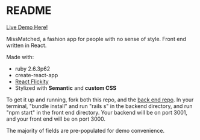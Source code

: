 # README
[Live Demo Here!]('https://master.dc87mfbscfkye.amplifyapp.com/')

MissMatched, a fashion app for people with no sense of style. Front end written in React. 

Made with:
* ruby 2.6.3p62
* create-react-app
* [React Flickity]('https://www.npmjs.com/package/react-flickity-component')
* Stylized with **Semantic** and **custom CSS**

To get it up and running, fork both this repo, and the [back end repo]('https://github.com/marycriv/closet-app-backend'). In your terminal, "bundle install" and run "rails s" in the backend directory, and run "npm start" in the front end directory. Your backend will be on port 3001, and your front end will be on port 3000.

The majority of fields are pre-populated for demo convenience. 
